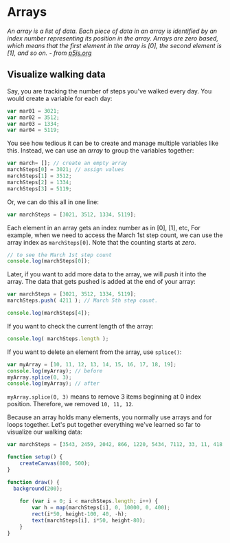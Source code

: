 # Arrays 

*An array is a list of data. Each piece of data in an array is identified by an index number representing its position in the array. Arrays are zero based, which means that the first element in the array is [0], the second element is [1], and so on. - from [p5js.org](https://p5js.org/examples/arrays-array.html)*

## Visualize walking data 

Say, you are tracking the number of steps you've walked every day. You would create a variable for each day:

```js
var mar01 = 3021;
var mar02 = 3512;
var mar03 = 1334;
var mar04 = 5119;
```

You see how tedious it can be to create and manage multiple variables like this. Instead, we can use an *array* to group the variables together:

```js
var march= []; // create an empty array
marchSteps[0] = 3021; // assign values
marchSteps[1] = 3512;
marchSteps[2] = 1334;
marchSteps[3] = 5119;
```

Or, we can do this all in one line:

```js
var marchSteps = [3021, 3512, 1334, 5119];
```

Each element in an array gets an index number as in [0], [1], etc, For example, when we need to access the March 1st step count, we can use the array index as `marchSteps[0]`. Note that the counting starts at *zero*.

```js
// to see the March 1st step count
console.log(marchSteps[0]);
```

Later, if you want to add more data to the array, we will *push* it into the array. The data that gets pushed is added at the end of your array:

```js
var marchSteps = [3021, 3512, 1334, 5119];
marchSteps.push( 4211 ); // March 5th step count.

console.log(marchSteps[4]);
```

If you want to check the current length of the array:

```js
console.log( marchSteps.length );
```

If you want to delete an element from the array, use `splice()`:

```js
var myArray = [10, 11, 12, 13, 14, 15, 16, 17, 18, 19]; 
console.log(myArray); // before
myArray.splice(0, 3);
console.log(myArray); // after
```

`myArray.splice(0, 3)` means to remove 3 items beginning at 0 index position. Therefore, we removed `10, 11, 12`.

Because an array holds many elements, you normally use arrays and for loops together. Let's put together everything we've learned so far to visualize our walking data:

```js
var marchSteps = [3543, 2459, 2042, 866, 1220, 5434, 7112, 33, 11, 418, 5729, 2737, 1406, 4839];

function setup() {
	createCanvas(800, 500);
}

function draw() {
  background(200);
	
	for (var i = 0; i < marchSteps.length; i++) {
		var h = map(marchSteps[i], 0, 10000, 0, 400);
		rect(i*50, height-100, 40, -h);
		text(marchSteps[i], i*50, height-80);
	}
}
```
